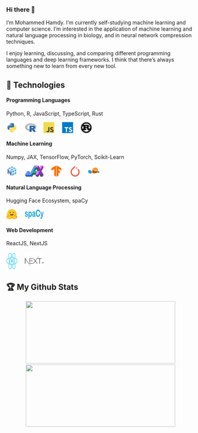 ### Hi there 👋
I’m Mohammed Hamdy. I’m currently self-studying machine learning and computer science. I’m interested in the application of machine learning and natural language processing in biology, and in neural network compression techniques.

I enjoy learning, discussing, and comparing different programming languages and deep learning frameworks. I think that there’s always something new to learn from every new tool. 

## 🔮 Technologies
#### Programming Languages
Python, R, JavaScript, TypeScript, Rust
<div style="display:flex;" align="center">
<img src="https://raw.githubusercontent.com/devicons/devicon/master/icons/python/python-original.svg" width="30"/> 
&nbsp&nbsp&nbsp&nbsp&nbsp
<img src="https://raw.githubusercontent.com/devicons/devicon/master/icons/r/r-original.svg" width="30"/>
&nbsp&nbsp&nbsp&nbsp&nbsp
<img src="https://raw.githubusercontent.com/devicons/devicon/master/icons/javascript/javascript-original.svg" width="30"/>
&nbsp&nbsp&nbsp&nbsp&nbsp
<img src="https://raw.githubusercontent.com/devicons/devicon/master/icons/typescript/typescript-original.svg" width="30"/>
&nbsp&nbsp&nbsp&nbsp&nbsp
<img src="https://raw.githubusercontent.com/devicons/devicon/master/icons/rust/rust-plain.svg" width="30"/>
</div>

#### Machine Learning
Numpy, JAX, TensorFlow, PyTorch, Scikit-Learn
<div style="display:flex;" align="center">
<img src="images/numpylogo.png" width="30"/> 
&nbsp&nbsp&nbsp&nbsp&nbsp
<img src="images\jax_logo_250px.webp" width="50"/>
&nbsp&nbsp&nbsp&nbsp&nbsp
<img src="https://raw.githubusercontent.com/devicons/devicon/master/icons/tensorflow/tensorflow-original.svg" width="30"/>
&nbsp&nbsp&nbsp&nbsp&nbsp
<img src="https://raw.githubusercontent.com/devicons/devicon/master/icons/pytorch/pytorch-original.svg" width="30"/>
&nbsp&nbsp&nbsp&nbsp&nbsp
<img src="images/sklearn-logo.png" width="30"/>
</div>

#### Natural Language Processing
Hugging Face Ecosystem, spaCy
<div style="display:flex;" align="center">
<img src="images/huggingface_logo-noborder.svg" width="30"/> 
&nbsp&nbsp&nbsp&nbsp&nbsp
<img src="images\SpaCy_logo.svg" width="50"/>
</div>

#### Web Development
ReactJS, NextJS
<div style="display:flex;" align="center">
<img src="https://raw.githubusercontent.com/devicons/devicon/master/icons/react/react-original.svg" width="30"/>
&nbsp&nbsp&nbsp&nbsp&nbsp
<img src="https://raw.githubusercontent.com/devicons/devicon/master/icons/nextjs/nextjs-original-wordmark.svg" width="50"/>
</div>

## 🏆 My Github Stats

<div align="center">
<img src="https://github-readme-stats.vercel.app/api?username=mmhamdy&show_icons=true&theme=radical" width="400" height="166"/>
<img src="https://github-readme-stats.vercel.app/api/top-langs/?username=mmhamdy&layout=compact&theme=radical&hide=html,css,scss,jupyter%20notebook,matlab,tex,smarty&langs_count=4" width="400" height="166"/>
</div>

<!--
**mmhamdy/mmhamdy** is a ✨ _special_ ✨ repository because its `README.md` (this file) appears on your GitHub profile.

Here are some ideas to get you started:

- 🔭 I’m currently working on ...
- 🌱 I’m currently learning ...
- 👯 I’m looking to collaborate on ...
- 🤔 I’m looking for help with ...
- 💬 Ask me about ...
- 📫 How to reach me: ...
- 😄 Pronouns: ...
- ⚡ Fun fact: ...

[![trophy](https://github-profile-trophy.vercel.app/?username=mmhamdy&column=9&theme=onedark)](https://github.com/mmhamdy)
-->
